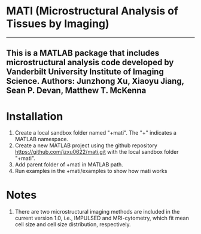 # MATI (Microstructural Analysis of Tissues by Imaging)
---------------------------------------------------------------------------------------------------------------
This is a MATLAB package that includes microstructural analysis code developed by Vanderbilt University Institute of Imaging Science. 
Authors:  Junzhong Xu, Xiaoyu Jiang, Sean P. Devan, Matthew T. McKenna
---------------------------------------------------------------------------------------------------------------
# Installation 
1. Create a local sandbox folder named "+mati". The "+" indicates a MATLAB namespace. 
2. Create a new MATLAB project using the github repository https://github.com/jzxu0622/mati.git with the local sandbox folder "+mati". 
3. Add parent folder of +mati in MATLAB path. 
4. Run examples in the +mati/examples to show how mati works

# Notes
1. There are two microstructural imaging methods are included in the current version 1.0, i.e., IMPULSED and MRI-cytometry, which fit mean cell size and cell size distribution, respectively. 
